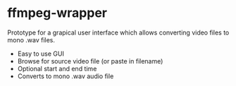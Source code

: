 ffmpeg-wrapper
==============
Prototype for a grapical user interface which allows converting video files to mono .wav files.

- Easy to use GUI
- Browse for source video file (or paste in filename)
- Optional start and end time
- Converts to mono .wav audio file
